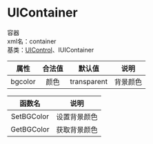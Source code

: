 # UIContainer
容器  
xml名：container  
基类：[UIControl](UIControl.md)、IUIContainer

|属性|合法值|默认值|说明|
| :---: | :---: | :---: | :---: |
|bgcolor|颜色|transparent|背景颜色|

|函数名|说明|
| :---: | :---: |
|SetBGColor|设置背景颜色|
|GetBGColor|获取背景颜色|